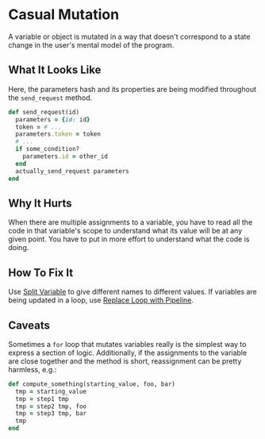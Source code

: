 # Casual Mutation

A variable or object is mutated in a way that doesn't
correspond to a state change in the user's mental model of
the program.

## What It Looks Like

Here, the parameters hash and its properties are being
modified throughout the `send_request` method.

```ruby
def send_request(id)
  parameters = {id: id}
  token = # ...
  parameters.token = token
  # ...
  if some_condition?
    parameters.id = other_id
  end
  actually_send_request parameters
end
```

## Why It Hurts

When there are multiple assignments to a variable, you have
to read all the code in that variable's scope to understand
what its value will be at any given point. You have to put
in more effort to understand what the code is doing.

## How To Fix It

Use [Split Variable](../refactorings/split-variable.md) to give different names to different
values. If variables are being updated in a loop, use
[Replace Loop with Pipeline](../refactorings/replace-loop-with-pipeline.md).

## Caveats

Sometimes a `for` loop that mutates variables really is the
simplest way to express a section of logic. Additionally, if
the assignments to the variable are close together and the
method is short, reassignment can be pretty harmless, e.g.:

```ruby
def compute_something(starting_value, foo, bar)
  tmp = starting_value
  tmp = step1 tmp
  tmp = step2 tmp, foo
  tmp = step3 tmp, bar
  tmp
end
```

